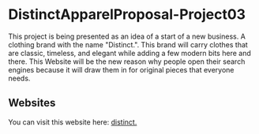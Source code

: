 # DistinctApparelProposal-Project03
This project is being presented as an idea of a start of a new business. A clothing brand with the name "Distinct.". This brand will carry clothes that are classic, timeless, and elegant while adding a few modern bits here and there. This Website will be the new reason why people open their search engines because it will draw them in for original pieces that everyone needs. 
## Websites
You can visit this website here: [distinct.](https://anamcquitty.github.io/DistinctApparelProposal-Project03/catalog.html)
